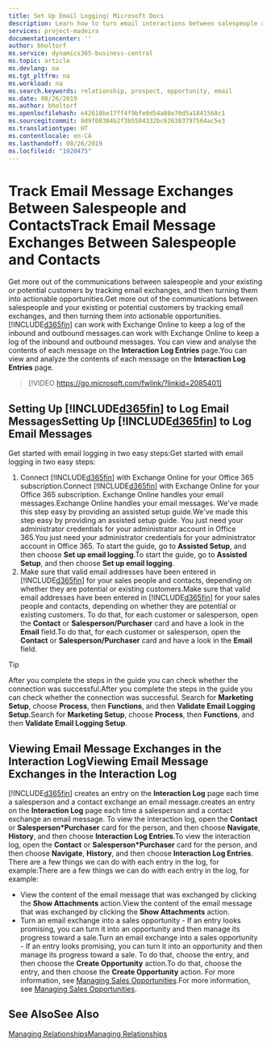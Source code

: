 ```yaml
---
title: Set Up Email Logging| Microsoft Docs
description: Learn how to turn email interactions between salespeople and customers into real sales opportunities.
services: project-madeira
documentationcenter: ''
author: bholtorf
ms.service: dynamics365-business-central
ms.topic: article
ms.devlang: na
ms.tgt_pltfrm: na
ms.workload: na
ms.search.keywords: relationship, prospect, opportunity, email
ms.date: 08/26/2019
ms.author: bholtorf
ms.openlocfilehash: e42618be17ff4f9bfe0d54a88e70d5a1841568c1
ms.sourcegitcommit: 8d9f08304b2f3b5504332bc626383797564ac5e3
ms.translationtype: HT
ms.contentlocale: en-CA
ms.lasthandoff: 08/26/2019
ms.locfileid: "1920475"
---
```

# <a name="track-email-message-exchanges-between-salespeople-and-contacts"></a><span data-ttu-id="5c7ab-103">Track Email Message Exchanges Between Salespeople and Contacts</span><span class="sxs-lookup"><span data-stu-id="5c7ab-103">Track Email Message Exchanges Between Salespeople and Contacts</span></span>
<span data-ttu-id="5c7ab-104">Get more out of the communications between salespeople and your existing or potential customers by tracking email exchanges, and then turning them into actionable opportunities.</span><span class="sxs-lookup"><span data-stu-id="5c7ab-104">Get more out of the communications between salespeople and your existing or potential customers by tracking email exchanges, and then turning them into actionable opportunities.</span></span> [!INCLUDE[d365fin](includes/d365fin_md.md)] <span data-ttu-id="5c7ab-105">can work with Exchange Online to keep a log of the inbound and outbound messages.</span><span class="sxs-lookup"><span data-stu-id="5c7ab-105">can work with Exchange Online to keep a log of the inbound and outbound messages.</span></span> <span data-ttu-id="5c7ab-106">You can view and analyse the contents of each message on the **Interaction Log Entries** page.</span><span class="sxs-lookup"><span data-stu-id="5c7ab-106">You can view and analyze the contents of each message on the **Interaction Log Entries** page.</span></span>

> [!VIDEO https://go.microsoft.com/fwlink/?linkid=2085401]

## <a name="setting-up-included365finincludesd365fin_mdmd-to-log-email-messages"></a><span data-ttu-id="5c7ab-107">Setting Up [!INCLUDE[d365fin](includes/d365fin_md.md)] to Log Email Messages</span><span class="sxs-lookup"><span data-stu-id="5c7ab-107">Setting Up [!INCLUDE[d365fin](includes/d365fin_md.md)] to Log Email Messages</span></span>
<span data-ttu-id="5c7ab-108">Get started with email logging in two easy steps:</span><span class="sxs-lookup"><span data-stu-id="5c7ab-108">Get started with email logging in two easy steps:</span></span>

1. <span data-ttu-id="5c7ab-109">Connect [!INCLUDE[d365fin](includes/d365fin_md.md)] with Exchange Online for your Office 365 subscription.</span><span class="sxs-lookup"><span data-stu-id="5c7ab-109">Connect [!INCLUDE[d365fin](includes/d365fin_md.md)] with Exchange Online for your Office 365 subscription.</span></span> <span data-ttu-id="5c7ab-110">Exchange Online handles your email messages.</span><span class="sxs-lookup"><span data-stu-id="5c7ab-110">Exchange Online handles your email messages.</span></span> <span data-ttu-id="5c7ab-111">We've made this step easy by providing an assisted setup guide.</span><span class="sxs-lookup"><span data-stu-id="5c7ab-111">We've made this step easy by providing an assisted setup guide.</span></span> <span data-ttu-id="5c7ab-112">You just need your administrator credentials for your administrator account in Office 365.</span><span class="sxs-lookup"><span data-stu-id="5c7ab-112">You just need your administrator credentials for your administrator account in Office 365.</span></span> <span data-ttu-id="5c7ab-113">To start the guide, go to **Assisted Setup**, and then choose **Set up email logging**.</span><span class="sxs-lookup"><span data-stu-id="5c7ab-113">To start the guide, go to **Assisted Setup**, and then choose **Set up email logging**.</span></span> 
2. <span data-ttu-id="5c7ab-114">Make sure that valid email addresses have been entered in [!INCLUDE[d365fin](includes/d365fin_md.md)] for your sales people and contacts, depending on whether they are potential or existing customers.</span><span class="sxs-lookup"><span data-stu-id="5c7ab-114">Make sure that valid email addresses have been entered in [!INCLUDE[d365fin](includes/d365fin_md.md)] for your sales people and contacts, depending on whether they are potential or existing customers.</span></span> <span data-ttu-id="5c7ab-115">To do that, for each customer or salesperson, open the **Contact** or **Salesperson/Purchaser** card and have a look in the **Email** field.</span><span class="sxs-lookup"><span data-stu-id="5c7ab-115">To do that, for each customer or salesperson, open the **Contact** or **Salesperson/Purchaser** card and have a look in the **Email** field.</span></span>

> [!Tip]
> <span data-ttu-id="5c7ab-116">After you complete the steps in the guide you can check whether the connection was successful.</span><span class="sxs-lookup"><span data-stu-id="5c7ab-116">After you complete the steps in the guide you can check whether the connection was successful.</span></span> <span data-ttu-id="5c7ab-117">Search for **Marketing Setup**, choose **Process**, then **Functions**, and then **Validate Email Logging Setup**.</span><span class="sxs-lookup"><span data-stu-id="5c7ab-117">Search for **Marketing Setup**, choose **Process**, then **Functions**, and then **Validate Email Logging Setup**.</span></span>

## <a name="viewing-email-message-exchanges-in-the-interaction-log"></a><span data-ttu-id="5c7ab-118">Viewing Email Message Exchanges in the Interaction Log</span><span class="sxs-lookup"><span data-stu-id="5c7ab-118">Viewing Email Message Exchanges in the Interaction Log</span></span>
[!INCLUDE[d365fin](includes/d365fin_md.md)] <span data-ttu-id="5c7ab-119">creates an entry on the **Interaction Log** page each time a salesperson and a contact exchange an email message.</span><span class="sxs-lookup"><span data-stu-id="5c7ab-119">creates an entry on the **Interaction Log** page each time a salesperson and a contact exchange an email message.</span></span> <span data-ttu-id="5c7ab-120">To view the interaction log, open the **Contact** or **Salesperson\*Purchaser** card for the person, and then choose **Navigate**, **History**, and then choose **Interaction Log Entries**.</span><span class="sxs-lookup"><span data-stu-id="5c7ab-120">To view the interaction log, open the **Contact** or **Salesperson\*Purchaser** card for the person, and then choose **Navigate**, **History**, and then choose **Interaction Log Entries**.</span></span> <span data-ttu-id="5c7ab-121">There are a few things we can do with each entry in the log, for example:</span><span class="sxs-lookup"><span data-stu-id="5c7ab-121">There are a few things we can do with each entry in the log, for example:</span></span>

* <span data-ttu-id="5c7ab-122">View the content of the email message that was exchanged by clicking the **Show Attachments** action.</span><span class="sxs-lookup"><span data-stu-id="5c7ab-122">View the content of the email message that was exchanged by clicking the **Show Attachments** action.</span></span>
* <span data-ttu-id="5c7ab-123">Turn an email exchange into a sales opportunity - If an entry looks promising, you can turn it into an opportunity and then manage its progress toward a sale.</span><span class="sxs-lookup"><span data-stu-id="5c7ab-123">Turn an email exchange into a sales opportunity - If an entry looks promising, you can turn it into an opportunity and then manage its progress toward a sale.</span></span> <span data-ttu-id="5c7ab-124">To do that, choose the entry, and then choose the **Create Opportunity** action.</span><span class="sxs-lookup"><span data-stu-id="5c7ab-124">To do that, choose the entry, and then choose the **Create Opportunity** action.</span></span> <span data-ttu-id="5c7ab-125">For more information, see [Managing Sales Opportunities](marketing-manage-sales-opportunities.md).</span><span class="sxs-lookup"><span data-stu-id="5c7ab-125">For more information, see [Managing Sales Opportunities](marketing-manage-sales-opportunities.md).</span></span>

## <a name="see-also"></a><span data-ttu-id="5c7ab-126">See Also</span><span class="sxs-lookup"><span data-stu-id="5c7ab-126">See Also</span></span>
[<span data-ttu-id="5c7ab-127">Managing Relationships</span><span class="sxs-lookup"><span data-stu-id="5c7ab-127">Managing Relationships</span></span>](marketing-relationship-management.md)

